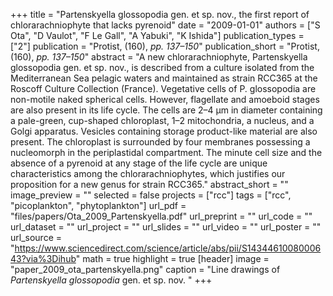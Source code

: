 +++
title = "Partenskyella glossopodia gen. et sp. nov., the first report of chlorarachniophyte that lacks pyrenoid"
date = "2009-01-01"
authors = ["S Ota", "D Vaulot", "F Le Gall", "A Yabuki", "K Ishida"]
publication_types = ["2"]
publication = "Protist, (160), _pp. 137–150_"
publication_short = "Protist, (160), _pp. 137–150_"
abstract = "A new chlorarachniophyte, Partenskyella glossopodia gen. et sp. nov., is described from a culture isolated from the Mediterranean Sea pelagic waters and maintained as strain RCC365 at the Roscoff Culture Collection (France). Vegetative cells of P. glossopodia are non-motile naked spherical cells. However, flagellate and amoeboid stages are also present in its life cycle. The cells are 2–4 μm in diameter containing a pale-green, cup-shaped chloroplast, 1–2 mitochondria, a nucleus, and a Golgi apparatus. Vesicles containing storage product-like material are also present. The chloroplast is surrounded by four membranes possessing a nucleomorph in the periplastidal compartment. The minute cell size and the absence of a pyrenoid at any stage of the life cycle are unique characteristics among the chlorarachniophytes, which justifies our proposition for a new genus for strain RCC365."
abstract_short = ""
image_preview = ""
selected = false
projects = ["rcc"]
tags = ["rcc", "picoplankton", "phytoplankton"]
url_pdf = "files/papers/Ota_2009_Partenskyella.pdf"
url_preprint = ""
url_code = ""
url_dataset = ""
url_project = ""
url_slides = ""
url_video = ""
url_poster = ""
url_source = "https://www.sciencedirect.com/science/article/abs/pii/S1434461008000643?via%3Dihub"
math = true
highlight = true
[header]
image = "paper_2009_ota_partenskyella.png"
caption = "Line drawings of _Partenskyella glossopodia_ gen. et sp. nov. "
+++
